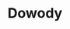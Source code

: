 ---
layout: podstawa_tags
tag: dowody
title: Dowody
permalink: /matura-podstawowa/dowody/ # This is only required for pretty links.
# Thus, this page's link is /tags/jekyll/ rather than /tags/jekyll.html
---
